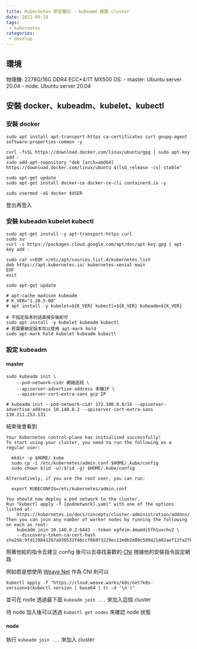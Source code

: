```yaml
---
title: Kubernetes 學習筆記 - kubeamd 建置 cluster
date: 2021-09-19
tags:
 - kubernetes
categories:
 - develop
---
```


## 環境

物理機: 2278G/16G DDR4 ECC*4/1T MX500
OS:
    - master: Ubuntu server 20.04
    - node: Ubuntu server 20.04

## 安裝 docker、kubeadm、kubelet、kubectl

### 安裝 docker
```shell
sudo apt install apt-transport-https ca-certificates curl gnupg-agent software-properties-common -y 

curl -fsSL https://download.docker.com/linux/ubuntu/gpg | sudo apt-key add -
sudo add-apt-repository "deb [arch=amd64] https://download.docker.com/linux/ubuntu $(lsb_release -cs) stable" 

sudo apt-get update
sudo apt-get install docker-ce docker-ce-cli containerd.io -y

sudo usermod -aG docker $USER
```

登出再登入

### 安裝 kubeadm kubelet kubectl 
```shell
sudo apt-get install -y apt-transport-https curl
sudo su
curl -s https://packages.cloud.google.com/apt/doc/apt-key.gpg | apt-key add -

sudo cat <<EOF >/etc/apt/sources.list.d/kubernetes.list
deb https://apt.kubernetes.io/ kubernetes-xenial main
EOF
exit

sudo apt-get update

# apt-cache madison kubeadm
# K_VER="1.20.5-00"
# apt install -y kubelet=${K_VER} kubectl=${K_VER} kubeadm=${K_VER}

# 不指定版本的話直接安裝即可
sudo apt install -y kubelet kubeadm kubectl
# 若需要鎖定版本可以使用 apt-mark hold
sudo apt-mark hold kubelet kubeadm kubectl
```

### 設定 kubeadm

####  master
```shell
sudo kubeadm init \ 
    --pod-network-cidr 網路區段 \ 
    --apiserver-advertise-address 本機IP \ 
    --apiserver-cert-extra-sans gcp IP
    
# kubeadm init --pod-network-cidr 172.100.0.0/16 --apiserver-advertise-address 10.140.0.2 --apiserver-cert-extra-sans 130.211.253.131
```

結束後會看到

```shell
Your Kubernetes control-plane has initialized successfully!
To start using your cluster, you need to run the following as a regular user:

  mkdir -p $HOME/.kube
  sudo cp -i /etc/kubernetes/admin.conf $HOME/.kube/config
  sudo chown $(id -u):$(id -g) $HOME/.kube/config
  
Alternatively, if you are the root user, you can run: 

  export KUBECONFIG=/etc/kubernetes/admin.conf

You should now deploy a pod network to the cluster.
Run "kubectl apply -f [podnetwork].yaml" with one of the options listed at:
    https://kubernetes.io/docs/concepts/cluster-administration/addons/
Then you can join any number of worker nodes by running the following on each as root:
    kubeadm join 10.140.0.2:6443 --token xgfeim.4mum4i5fh1uvchv2 \
    --discovery-token-ca-cert-hash sha256:9fd129841267a930532f46ccf868f3229ec13e0b2d09c589421402aef13fa2f8
```

照著他給的指令去建立 config 後可以去尋找喜歡的 [CNI](https://kubernetes.io/docs/concepts/cluster-administration/addons/#networking-and-network-policy) 根據他的安裝指令設定網路

例如若是想使用 [Weave Net](https://www.weave.works/docs/net/latest/kubernetes/kube-addon/) 作為 CNI 則可以
```shell
kubectl apply -f "https://cloud.weave.works/k8s/net?k8s-version=$(kubectl version | base64 | tr -d '\n')"
```

並可在 node 透過最下面 `kubeadm join ...` 來加入這個 cluster

待 node 加入後可以透過 `kubectl get nodes` 來確認 node 狀態

#### node

執行 `kubeadm join ...` 來加入 cluster